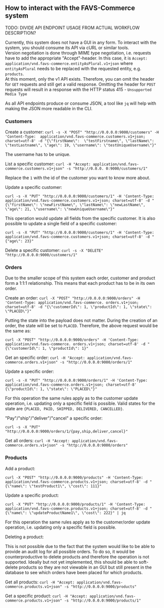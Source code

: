 ## How to interact with the FAVS-Commerce system

TODO: DIVIDE API ENDPOINT USAGE FROM ACTUAL WORKFLOW DESCRIPTION?

Currently, this system does not have a GUI in any form.
To interact with the system, you should consume its API via cURL or similar tools.  
Version negotiation is done through MIME type 
negotiation, i.e. requests have to add the appropriate "Accept"-header.
In this case, it is `Accept: application/vnd.favs-commerce.entityAsPlural.v1+json` where 
`entityAsPlural` needs to be replaced with the requested entity, e.g. `products`.  
At this moment, only the v1 API exists. Therefore, you can omit the header for `GET` requests and 
still get a valid response.
Omitting the header for `POST` requests will result in a response with the HTTP status 415 - 
`Unsupported Media Type`

As all API endpoints produce or consume JSON, a tool like `jq` will help with making the JSON more readable in the CLI.

### Customers

Create a customer:
`curl -s -X "POST" "http://0.0.0.0:9000/customers" -H 'Content-Type: 
application/vnd.favs-commerce.customers.v1+json; charset=utf-8' -d "{\"firstName\": 
\"testFirstname\", \"lastName\": \"testLastname\", \"age\": 19, \"username\": \"testUniqueUsername\"}"`

The username has to be unique.

List a specific customer:
`curl -H "Accept: application/vnd.favs-commerce.customers.v1+json" -s "http://0.0.0.
0:9000/customers/1"`

Replace the `1` with the id of the customer you want to know more about.

Update a specific customer: 

`curl -s -X "PUT" "http://0.0.0.0:9000/customers/1" -H 'Content-Type:
application/vnd.favs-commerce.customers.v1+json; charset=utf-8' -d "{\"firstName\":
\"newFirstName\", \"lastName\": \"newLastName\", \"age\": 21, \"username\": \"newUniqueUsername\"}"`

This operation would update all fields from the specific customer.
It is also possible to update a single field of a specific customer:

`curl -s -X "PUT" "http://0.0.0.0:9000/customers/1" -H 'Content-Type:
application/vnd.favs-commerce.customers.v1+json; charset=utf-8' -d "{"age\": 23}"`

Delete a specific customer:
`curl -s -X "DELETE" "http://0.0.0.0:9000/customers/1"`

### Orders

Due to the smaller scope of this system each order, customer and product form a 1:1:1 relationship.
This means that each product has to be in its own order.

Create an order:
`curl -X "POST" "http://0.0.0.0:9000/orders" -H 'Content-Type: application/vnd.favs-commerce.
orders.v1+json; charset=utf-8' -d "{\"customerId\": 1, \"productId\": 1, \"state\": \"PLACED\"}"`

Putting the state into the payload does not matter. During the creation of an order, the state will be set to `PLACED`.
Therefore, the above request would be the same as:

`curl -X "POST" "http://0.0.0.0:9000/orders" -H 'Content-Type: application/vnd.favs-commerce.
orders.v1+json; charset=utf-8' -d "{\"customerId\": 1, \"productId\": 1}"`

Get an specific order:
`curl -H "Accept: application/vnd.favs-commerce.orders.v1+json" -s "http://0.0.0.0:9000/orders/1"`

Update a specific order:

`curl -s -X "PUT" "http://0.0.0.0:9000/orders/1" -H 'Content-Type:
application/vnd.favs-commerce.orders.v1+json; charset=utf-8' {\"productId\": 1, \"state\": \"PLACED\"}"`

For this operation the same rules apply as to the customer update operation, i.e. updating only a specific field is possible.
Valid states for the state are `{PLACED, PAID, SHIPPED, DELIVERED, CANCELLED}`.

"Pay"/"ship"/"deliver"/"cancel" a specific order:

`curl -s -X "PUT" "http://0.0.0.0:9000/orders/1/{pay,ship,deliver,cancel}"`

Get all orders:
`curl -H "Accept: application/vnd.favs-commerce.orders.v1+json" -s "http://0.0.0.0:9000/orders"`

### Products

Add a product:

`curl -X "POST" "http://0.0.0.0:9000/products" -H 'Content-Type: application/vnd.favs-commerce.products.v1+json; charset=utf-8' -d "{\"name\": \"testProduct1\", \"cost\": 111}"`

Update a specific product:

`curl -X "PUT" "http://0.0.0.0:9000/products/1" -H 'Content-Type: application/vnd.favs-commerce.products.v1+json; charset=utf-8' -d "{\"name\": \"updateProductName1\", \"cost\": 222}" | jq`

For this operation the same rules apply as to the customer/order update operation, i.e. updating only a specific field is possible.

Deleting a product:

This is not possible due to the fact that the system would like to be able to provide an audit log for all possible orders.
To do so, it would be counterproductive to delete products and therefore the operation is not supported.
Ideally but not yet implemented, this should be able to soft-delete products so they are not viewable in an GUI but still present in the database to see which orders have been placed for which products.

Get all products:
`curl -H "Accept: application/vnd.favs-commerce.products.v1+json" -s "http://0.0.0.0:9000/products"`

Get a specific product:
`curl -H "Accept: application/vnd.favs-commerce.products.v1+json" -s "http://0.0.0.0:9000/products/1"`
